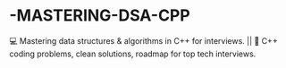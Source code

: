 # -MASTERING-DSA-CPP
💻 Mastering data structures &amp; algorithms in C++ for interviews. || 🚀 C++ coding problems, clean solutions, roadmap for top tech interviews.
